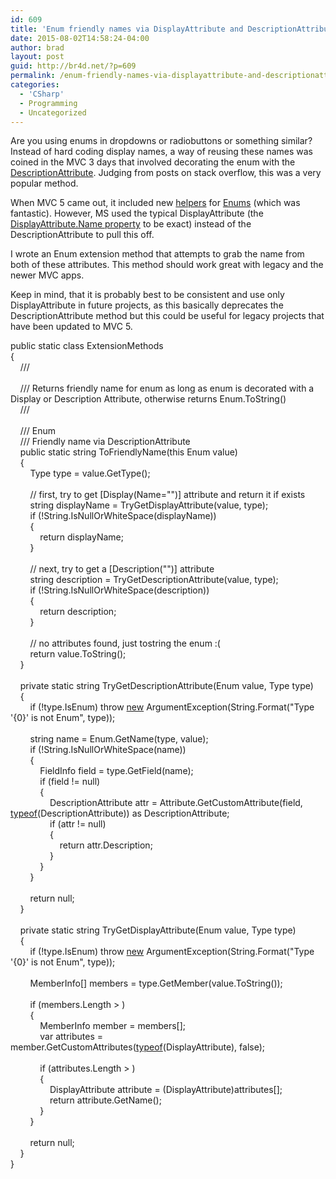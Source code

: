 ```yaml
---
id: 609
title: 'Enum friendly names via DisplayAttribute and DescriptionAttribute – MVC 5 edition'
date: 2015-08-02T14:58:24-04:00
author: brad
layout: post
guid: http://br4d.net/?p=609
permalink: /enum-friendly-names-via-displayattribute-and-descriptionattribute-mvc-5-edition/
categories:
  - 'CSharp'
  - Programming
  - Uncategorized
---
```

Are you using enums in dropdowns or radiobuttons or something similar? Instead of hard coding display names, a way of reusing these names was coined in the MVC 3 days that involved decorating the enum with the [DescriptionAttribute](https://msdn.microsoft.com/en-us/library/system.componentmodel.descriptionattribute%28v=vs.110%29.aspx). Judging from posts on stack overflow, this was a very popular method.

When MVC 5 came out, it included new [helpers](https://msdn.microsoft.com/en-us/library/system.web.mvc.html.selectextensions.enumdropdownlistfor%28v=vs.118%29.aspx) for [Enums](https://msdn.microsoft.com/en-us/library/system.web.mvc.html.enumhelper%28v=vs.118%29.aspx) (which was fantastic). However, MS used the typical DisplayAttribute (the [DisplayAttribute.Name property](https://msdn.microsoft.com/en-us/library/system.componentmodel.dataannotations.displayattribute.name%28v=vs.110%29.aspx) to be exact) instead of the DescriptionAttribute to pull this off.

I wrote an Enum extension method that attempts to grab the name from both of these attributes. This method should work great with legacy and the newer MVC apps.

Keep in mind, that it is probably best to be consistent and use only DisplayAttribute in future projects, as this basically deprecates the DescriptionAttribute method but this could be useful for legacy projects that have been updated to MVC 5.

<div class="codecolorer-container csharp default">
  <div class="csharp codecolorer">
    <span class="kw1">public</span> <span class="kw1">static</span> <span class="kw4">class</span> ExtensionMethods<br /> <span class="br0">{</span><br />     <span class="co1">/// <summary></span><br />     <span class="co1">/// Returns friendly name for enum as long as enum is decorated with a Display or Description Attribute, otherwise returns Enum.ToString()</span><br />     <span class="co1">/// </summary></span><br />     <span class="co1">/// <param name="value">Enum</param></span><br />     <span class="co1">/// <returns>Friendly name via DescriptionAttribute</returns></span><br />     <span class="kw1">public</span> <span class="kw1">static</span> <span class="kw4">string</span> ToFriendlyName<span class="br0">(</span><span class="kw1">this</span> <span class="kw4">Enum</span> <span class="kw1">value</span><span class="br0">)</span><br />     <span class="br0">{</span><br />         Type type <span class="sy0">=</span> <span class="kw1">value</span><span class="sy0">.</span><span class="me1">GetType</span><span class="br0">(</span><span class="br0">)</span><span class="sy0">;</span><br /> <br />         <span class="co1">// first, try to get [Display(Name="")] attribute and return it if exists</span><br />         <span class="kw4">string</span> displayName <span class="sy0">=</span> TryGetDisplayAttribute<span class="br0">(</span><span class="kw1">value</span>, type<span class="br0">)</span><span class="sy0">;</span><br />         <span class="kw1">if</span> <span class="br0">(</span><span class="sy0">!</span><span class="kw4">String</span><span class="sy0">.</span><span class="me1">IsNullOrWhiteSpace</span><span class="br0">(</span>displayName<span class="br0">)</span><span class="br0">)</span> <br />         <span class="br0">{</span><br />             <span class="kw1">return</span> displayName<span class="sy0">;</span><br />         <span class="br0">}</span><br /> <br />         <span class="co1">// next, try to get a [Description("")] attribute</span><br />         <span class="kw4">string</span> description <span class="sy0">=</span> TryGetDescriptionAttribute<span class="br0">(</span><span class="kw1">value</span>, type<span class="br0">)</span><span class="sy0">;</span><br />         <span class="kw1">if</span> <span class="br0">(</span><span class="sy0">!</span><span class="kw4">String</span><span class="sy0">.</span><span class="me1">IsNullOrWhiteSpace</span><span class="br0">(</span>description<span class="br0">)</span><span class="br0">)</span> <br />         <span class="br0">{</span> <br />             <span class="kw1">return</span> description<span class="sy0">;</span><br />         <span class="br0">}</span><br /> <br />         <span class="co1">// no attributes found, just tostring the enum :(</span><br />         <span class="kw1">return</span> <span class="kw1">value</span><span class="sy0">.</span><span class="me1">ToString</span><span class="br0">(</span><span class="br0">)</span><span class="sy0">;</span><br />     <span class="br0">}</span><br /> <br />     <span class="kw1">private</span> <span class="kw1">static</span> <span class="kw4">string</span> TryGetDescriptionAttribute<span class="br0">(</span><span class="kw4">Enum</span> <span class="kw1">value</span>, Type type<span class="br0">)</span><br />     <span class="br0">{</span><br />         <span class="kw1">if</span> <span class="br0">(</span><span class="sy0">!</span>type<span class="sy0">.</span><span class="me1">IsEnum</span><span class="br0">)</span> <span class="kw1">throw</span> <a href="http://www.google.com/search?q=new+msdn.microsoft.com"><span class="kw3">new</span></a> ArgumentException<span class="br0">(</span><span class="kw4">String</span><span class="sy0">.</span><span class="me1">Format</span><span class="br0">(</span><span class="st0">"Type '{0}' is not Enum"</span>, type<span class="br0">)</span><span class="br0">)</span><span class="sy0">;</span><br /> <br />         <span class="kw4">string</span> name <span class="sy0">=</span> <span class="kw4">Enum</span><span class="sy0">.</span><span class="me1">GetName</span><span class="br0">(</span>type, <span class="kw1">value</span><span class="br0">)</span><span class="sy0">;</span><br />         <span class="kw1">if</span> <span class="br0">(</span><span class="sy0">!</span><span class="kw4">String</span><span class="sy0">.</span><span class="me1">IsNullOrWhiteSpace</span><span class="br0">(</span>name<span class="br0">)</span><span class="br0">)</span><br />         <span class="br0">{</span><br />             FieldInfo field <span class="sy0">=</span> type<span class="sy0">.</span><span class="me1">GetField</span><span class="br0">(</span>name<span class="br0">)</span><span class="sy0">;</span><br />             <span class="kw1">if</span> <span class="br0">(</span>field <span class="sy0">!=</span> <span class="kw1">null</span><span class="br0">)</span><br />             <span class="br0">{</span><br />                 DescriptionAttribute attr <span class="sy0">=</span> Attribute<span class="sy0">.</span><span class="me1">GetCustomAttribute</span><span class="br0">(</span>field, <a href="http://www.google.com/search?q=typeof+msdn.microsoft.com"><span class="kw3">typeof</span></a><span class="br0">(</span>DescriptionAttribute<span class="br0">)</span><span class="br0">)</span> <span class="kw1">as</span> DescriptionAttribute<span class="sy0">;</span><br />                 <span class="kw1">if</span> <span class="br0">(</span>attr <span class="sy0">!=</span> <span class="kw1">null</span><span class="br0">)</span><br />                 <span class="br0">{</span><br />                     <span class="kw1">return</span> attr<span class="sy0">.</span><span class="me1">Description</span><span class="sy0">;</span><br />                 <span class="br0">}</span><br />             <span class="br0">}</span><br />         <span class="br0">}</span><br /> <br />         <span class="kw1">return</span> <span class="kw1">null</span><span class="sy0">;</span><br />     <span class="br0">}</span><br /> <br />     <span class="kw1">private</span> <span class="kw1">static</span> <span class="kw4">string</span> TryGetDisplayAttribute<span class="br0">(</span><span class="kw4">Enum</span> <span class="kw1">value</span>, Type type<span class="br0">)</span><br />     <span class="br0">{</span><br />         <span class="kw1">if</span> <span class="br0">(</span><span class="sy0">!</span>type<span class="sy0">.</span><span class="me1">IsEnum</span><span class="br0">)</span> <span class="kw1">throw</span> <a href="http://www.google.com/search?q=new+msdn.microsoft.com"><span class="kw3">new</span></a> ArgumentException<span class="br0">(</span><span class="kw4">String</span><span class="sy0">.</span><span class="me1">Format</span><span class="br0">(</span><span class="st0">"Type '{0}' is not Enum"</span>, type<span class="br0">)</span><span class="br0">)</span><span class="sy0">;</span><br /> <br />         MemberInfo<span class="br0">[</span><span class="br0">]</span> members <span class="sy0">=</span> type<span class="sy0">.</span><span class="me1">GetMember</span><span class="br0">(</span><span class="kw1">value</span><span class="sy0">.</span><span class="me1">ToString</span><span class="br0">(</span><span class="br0">)</span><span class="br0">)</span><span class="sy0">;</span><br /> <br />         <span class="kw1">if</span> <span class="br0">(</span>members<span class="sy0">.</span><span class="me1">Length</span> <span class="sy0">></span> <span class="nu0"></span><span class="br0">)</span><br />         <span class="br0">{</span><br />             MemberInfo member <span class="sy0">=</span> members<span class="br0">[</span><span class="nu0"></span><span class="br0">]</span><span class="sy0">;</span><br />             <span class="kw1">var</span> attributes <span class="sy0">=</span> member<span class="sy0">.</span><span class="me1">GetCustomAttributes</span><span class="br0">(</span><a href="http://www.google.com/search?q=typeof+msdn.microsoft.com"><span class="kw3">typeof</span></a><span class="br0">(</span>DisplayAttribute<span class="br0">)</span>, <span class="kw1">false</span><span class="br0">)</span><span class="sy0">;</span><br /> <br />             <span class="kw1">if</span> <span class="br0">(</span>attributes<span class="sy0">.</span><span class="me1">Length</span> <span class="sy0">></span> <span class="nu0"></span><span class="br0">)</span><br />             <span class="br0">{</span><br />                 DisplayAttribute attribute <span class="sy0">=</span> <span class="br0">(</span>DisplayAttribute<span class="br0">)</span>attributes<span class="br0">[</span><span class="nu0"></span><span class="br0">]</span><span class="sy0">;</span><br />                 <span class="kw1">return</span> attribute<span class="sy0">.</span><span class="me1">GetName</span><span class="br0">(</span><span class="br0">)</span><span class="sy0">;</span><br />             <span class="br0">}</span><br />         <span class="br0">}</span><br /> <br />         <span class="kw1">return</span> <span class="kw1">null</span><span class="sy0">;</span><br />     <span class="br0">}</span><br /> <span class="br0">}</span>
  </div>
</div>
